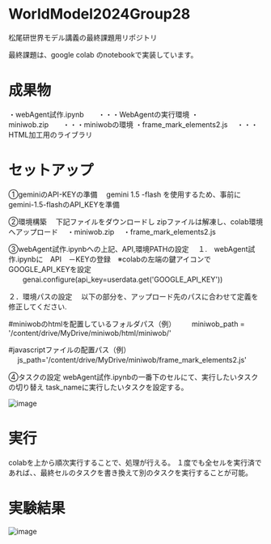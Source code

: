 # WorldModel2024Group28
松尾研世界モデル講義の最終課題用リポジトリ

最終課題は、google colab のnotebookで実装しています。

# 成果物
・webAgent試作.ipynb　　・・・WebAgentの実行環境
・miniwob.zip　　・・・miniwobの環境
・frame_mark_elements2.js 　・・・HTML加工用のライブラリ

# セットアップ

①geminiのAPI-KEYの準備
　gemini 1.5 -flash を使用するため、事前にgemini-1.5-flashのAPI_KEYを準備

②環境構築
　下記ファイルをダウンロードし zipファイルは解凍し、colab環境へアップロード
　・miniwob.zip
　・frame_mark_elements2.js

③webAgent試作.ipynbへの上記、API,環境PATHの設定
　１.　webAgent試作.ipynbに　API　－KEYの登録　※colabの左端の鍵アイコンでGOOGLE_API_KEYを設定
 　　genai.configure(api_key=userdata.get('GOOGLE_API_KEY'))

  ２．環境パスの設定
  　以下の部分を、アップロード先のパスに合わせて定義を修正してください.
   
   #miniwobのhtmlを配置しているフォルダパス（例）
　　miniwob_path = '/content/drive/MyDrive/miniwob/html/miniwob/'
  
   #javascriptファイルの配置パス（例）
　  js_path='/content/drive/MyDrive/miniwob/frame_mark_elements2.js'

④タスクの設定
webAgent試作.ipynbの一番下のセルにて、実行したいタスクの切り替え
task_nameに実行したいタスクを設定する。

![image](https://github.com/user-attachments/assets/cba12621-05c2-46e8-acec-2f00926bde67)

 # 実行
 colabを上から順次実行することで、処理が行える。
 １度でも全セルを実行済であれば、、最終セルのタスクを書き換えて別のタスクを実行することが可能。

# 実験結果
![image](https://github.com/user-attachments/assets/0777011a-c69f-4ed0-a72e-2d92c99bf882)
